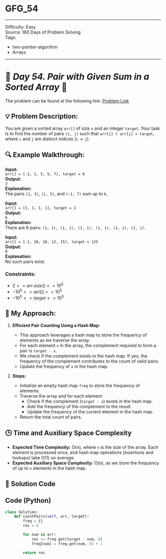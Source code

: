 # GFG_54
---
Difficulty: Easy  
Source: 160 Days of Problem Solving  
Tags:
  - two-pointer-algorithm
  - Arrays
---

# 🚀 _Day 54. Pair with Given Sum in a Sorted Array_ 🧠


The problem can be found at the following link: [Problem Link](https://www.geeksforgeeks.org/batch/gfg-160-problems/track/two-pointer-technique-gfg-160/problem/pair-with-given-sum-in-a-sorted-array4940)

## 💡 **Problem Description:**

You are given a sorted array `arr[]` of size `n` and an integer `target`. Your task is to find the number of pairs `(i, j)` such that `arr[i] + arr[j] = target`, where `i` and `j` are distinct indices (`i ≠ j`).

## 🔍 **Example Walkthrough:**

**Input:**  
`arr[] = [-1, 1, 5, 5, 7], target = 6`  
**Output:**  
`3`  
**Explanation:**  
The pairs `(1, 5)`, `(1, 5)`, and `(-1, 7)` sum up to `6`.



**Input:**  
`arr[] = [1, 1, 1, 1], target = 2`  
**Output:**  
`6`  
**Explanation:**  
There are 6 pairs: `(1, 1), (1, 1), (1, 1), (1, 1), (1, 1), (1, 1)`.



**Input:**  
`arr[] = [-1, 10, 10, 12, 15], target = 125`  
**Output:**  
`0`  
**Explanation:**  
No such pairs exist.



### Constraints:
- $`2 <= arr.size() <= 10^5`$
- $`-10^5 <= arr[i] <= 10^5`$
- $`-10^5 <= target <= 10^5`$



## 🎯 **My Approach:**

1. **Efficient Pair Counting Using a Hash Map**:  
   - This approach leverages a hash map to store the frequency of elements as we traverse the array.
   - For each element `x` in the array, the complement required to form a pair is `target - x`.
   - We check if the complement exists in the hash map. If yes, the frequency of the complement contributes to the count of valid pairs.
   - Update the frequency of `x` in the hash map.

2. **Steps:**
   - Initialize an empty hash map `freq` to store the frequency of elements.
   - Traverse the array and for each element:
     - Check if the complement (`target - x`) exists in the hash map.
     - Add the frequency of the complement to the result.
     - Update the frequency of the current element in the hash map.
   - Return the total count of pairs.



## 🕒 **Time and Auxiliary Space Complexity** 

- **Expected Time Complexity:** O(n), where `n` is the size of the array. Each element is processed once, and hash map operations (insertions and lookups) take O(1) on average.
- **Expected Auxiliary Space Complexity:** O(n), as we store the frequency of up to `n` elements in the hash map.

## 📝 **Solution Code**
## Code (Python)

```python
class Solution:
    def countPairs(self, arr, target):
        freq = {}
        res = 0

        for num in arr:
            res += freq.get(target - num, 0)
            freq[num] = freq.get(num, 0) + 1

        return res
```
